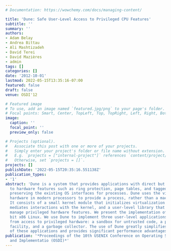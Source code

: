 ```yaml
---
# Documentation: https://wowchemy.com/docs/managing-content/

title: 'Dune: Safe User-Level Access to Privileged CPU Features'
subtitle: ''
summary: ''
authors:
- Adam Belay
- Andrea Bittau
- Ali Mashtizadeh
- David Terei
- David Mazières
- admin
tags: []
categories: []
date: '2012-10-01'
lastmod: 2022-05-15T13:35:16-07:00
featured: false
draft: false
venue: OSDI'12

# Featured image
# To use, add an image named `featured.jpg/png` to your page's folder.
# Focal points: Smart, Center, TopLeft, Top, TopRight, Left, Right, BottomLeft, Bottom, BottomRight.
image:
  caption: ''
  focal_point: ''
  preview_only: false

# Projects (optional).
#   Associate this post with one or more of your projects.
#   Simply enter your project's folder or file name without extension.
#   E.g. `projects = ["internal-project"]` references `content/project/deep-learning/index.md`.
#   Otherwise, set `projects = []`.
projects: []
publishDate: '2022-05-15T20:35:16.551138Z'
publication_types:
- '1'
abstract: 'Dune is a system that provides applications with direct but safe access
  to hardware features such as ring protection, page tables, and tagged TLBs, while
  preserving the existing OS interfaces for processes. Dune uses the virtualization
  hardware in modern processors to provide a process, rather than a machine abstraction.
  It consists of a small kernel module that initializes virtualization hardware and
  mediates interactions with the kernel, and a user-level library that helps applications
  manage privileged hardware features. We present the implementation of Dune for 64-
  bit x86 Linux. We use Dune to implement three user-level applications that can benefit
  from access to privileged hardware: a sandbox for untrusted code, a privilege separation
  facility, and a garbage collector. The use of Dune greatly simplifies the implementation
  of these applications and provides significant performance advantages.'
publication: '*Proceedings of the 10th USENIX Conference on Operating Systems Design
  and Implementatio (OSDI)*'
---
```

